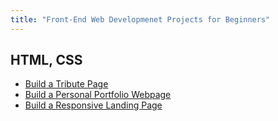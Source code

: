 ```yaml
---
title: "Front-End Web Developmenet Projects for Beginners"
---
```


## HTML, CSS

* [Build a Tribute Page](build-a-tribute-page/)
* [Build a Personal Portfolio Webpage](build-a-personal-portfolio-webpage/)
* [Build a Responsive Landing Page](build-a-responsive-landing-page/)